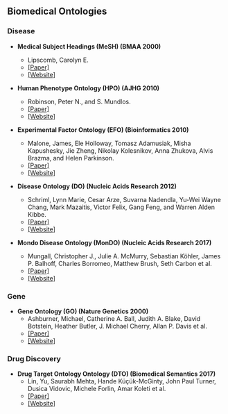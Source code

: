 ## Biomedical Ontologies

### Disease

- **Medical Subject Headings (MeSH) (BMAA 2000)**
  - Lipscomb, Carolyn E. 
  - [[Paper]](https://www.ncbi.nlm.nih.gov/pmc/articles/PMC35238/)
  - [[Website]](https://bioportal.bioontology.org/ontologies/MESH)

- **Human Phenotype Ontology (HPO) (AJHG 2010)**
  - Robinson, Peter N., and S. Mundlos.
  - [[Paper]](https://www.sciencedirect.com/science/article/pii/S0002929708005351)
  - [[Website]](https://hpo.jax.org/app/)

- **Experimental Factor Ontology (EFO) (Bioinformatics 2010)**
  - Malone, James, Ele Holloway, Tomasz Adamusiak, Misha Kapushesky, Jie Zheng, Nikolay Kolesnikov, Anna Zhukova, Alvis Brazma, and Helen Parkinson.
  - [[Paper]](https://academic.oup.com/bioinformatics/article/26/8/1112/208992?login=true)
  - [[Website]](https://www.ebi.ac.uk/efo/)

- **Disease Ontology (DO) (Nucleic Acids Research 2012)**
  - Schriml, Lynn Marie, Cesar Arze, Suvarna Nadendla, Yu-Wei Wayne Chang, Mark Mazaitis, Victor Felix, Gang Feng, and Warren Alden Kibbe.
  - [[Paper]](https://academic.oup.com/nar/article/40/D1/D940/2903651?login=true)
  - [[Website]](https://disease-ontology.org/)  

- **Mondo Disease Ontology (MonDO) (Nucleic Acids Research 2017)**
  - Mungall, Christopher J., Julie A. McMurry, Sebastian Köhler, James P. Balhoff, Charles Borromeo, Matthew Brush, Seth Carbon et al.
  - [[Paper]](https://academic.oup.com/nar/article/45/D1/D712/2605791?login=true)
  - [[Website]](https://www.ebi.ac.uk/ols/ontologies/mondo)

### Gene

- **Gene Ontology (GO) (Nature Genetics  2000)**
  - Ashburner, Michael, Catherine A. Ball, Judith A. Blake, David Botstein, Heather Butler, J. Michael Cherry, Allan P. Davis et al. 
  - [[Paper]](https://www.nature.com/articles/ng0500_25)
  - [[Website]](http://geneontology.org/)

### Drug Discovery 

- **Drug Target Ontology Ontology (DTO) (Biomedical Semantics  2017)**
  - Lin, Yu, Saurabh Mehta, Hande Küçük-McGinty, John Paul Turner, Dusica Vidovic, Michele Forlin, Amar Koleti et al.
  - [[Paper]](https://jbiomedsem.biomedcentral.com/articles/10.1186/s13326-017-0161-x)
  - [[Website]](http://drugtargetontology.org/)